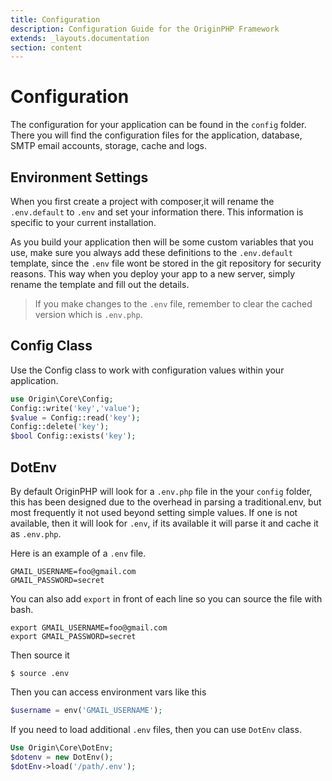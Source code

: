 ```yaml
---
title: Configuration
description: Configuration Guide for the OriginPHP Framework
extends: _layouts.documentation
section: content
---
```

# Configuration

The configuration for your application can be found in the `config` folder. There you will find the configuration files for the application, database, SMTP email accounts, storage, cache and logs.

## Environment Settings

When you first create a project with composer,it will rename the `.env.default` to `.env` and set your information there. This information is specific to your current installation. 

As you build your application then will be some custom variables that you use, make sure you always add these definitions to the `.env.default` template, since the `.env` file wont be stored in the git repository for security reasons. This way when you deploy your app to a new server, simply rename the template and fill out the details.

> If you make changes to the `.env` file, remember to clear the cached version which is `.env.php`.

## Config Class

Use the Config class to work with configuration values within your application.

```php
use Origin\Core\Config;
Config::write('key','value');
$value = Config::read('key');
Config::delete('key');
$bool Config::exists('key');
```


## DotEnv

By default OriginPHP will look for a `.env.php` file in the your `config` folder, this has been designed due to the overhead in parsing a traditional.env, but most frequently it not used beyond setting simple values. If one is not available, then it will look for `.env`, if its available it will parse it and cache it as `.env.php`.


Here is an example of a `.env` file.

```linux
GMAIL_USERNAME=foo@gmail.com
GMAIL_PASSWORD=secret
```

You can also add `export` in front of each line so you can source the file with bash.

```linux
export GMAIL_USERNAME=foo@gmail.com
export GMAIL_PASSWORD=secret
```

Then source it

```linux
$ source .env
```

Then you can access environment vars like this

```php
$username = env('GMAIL_USERNAME');
```

If you need to load additional `.env` files, then you can use `DotEnv` class.

```php
Use Origin\Core\DotEnv;
$dotenv = new DotEnv();
$dotEnv->load('/path/.env');
```